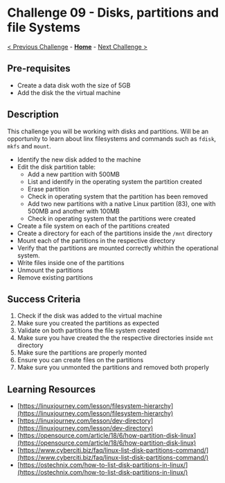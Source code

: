 # Challenge 09 - Disks, partitions and file Systems

[< Previous Challenge](./Challenge-08.md) - **[Home](../README.md)** - [Next Challenge >](./Challenge-10.md)

## Pre-requisites 

- Create a data disk woth the size of 5GB
- Add the disk the the virtual machine 

## Description

This challenge you will be working with disks and partitions. Will be an opportunity to learn about linx filesystems and commands such as `fdisk`, `mkfs` and `mount`.

- Identify the new disk added to the machine
- Edit the disk partition table:
    - Add a new partition with 500MB
    - List and identify in the operating system the partition created
    - Erase partition
    - Check in operating system that the partition has been removed
    - Add two new partitions with a native Linux partition (83), one with 500MB and another with 100MB
    - Check in operating system that the partitions were created
- Create a file system on each of the partitions created
- Create a directory for each of the partitions inside the `/mnt` directory
- Mount each of the partitions in the respective directory
- Verify that the partitions are mounted correctly whithin the operational system.
- Write files inside one of the partitions
- Unmount the partitions
- Remove existing partitions

## Success Criteria

1. Check if the disk was added to the virtual machine
2. Make sure you created the partitions as expected
3. Validate on both partitions the file system created 
4. Make sure you have created the the respective directories inside `mnt` directory
5. Make sure the partitions are properly monted
6. Ensure you can create files on the partitions
7. Make sure you unmonted the partitions and removed both properly

## Learning Resources

- [https://linuxjourney.com/lesson/filesystem-hierarchy](https://linuxjourney.com/lesson/filesystem-hierarchy)
- [https://linuxjourney.com/lesson/dev-directory](https://linuxjourney.com/lesson/dev-directory)
- [https://opensource.com/article/18/6/how-partition-disk-linux](https://opensource.com/article/18/6/how-partition-disk-linux)
- [https://www.cyberciti.biz/faq/linux-list-disk-partitions-command/](https://www.cyberciti.biz/faq/linux-list-disk-partitions-command/)
- [https://ostechnix.com/how-to-list-disk-partitions-in-linux/](https://ostechnix.com/how-to-list-disk-partitions-in-linux/)

